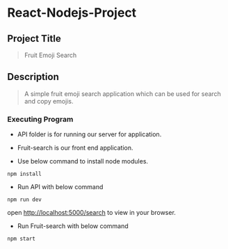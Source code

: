 # React-Nodejs-Project

## Project Title

> Fruit Emoji Search

## Description

> A simple fruit emoji search application which can be used for search and copy emojis.

### Executing Program

- API folder is for running our server for application.

- Fruit-search is our front end application.

- Use below command to install node modules.

```
npm install
```

- Run API with below command 

```
npm run dev
```
  open [http://localhost:5000/search](http://localhost:5000/search) to view  in your browser.
  
- Run Fruit-search with below command

```
npm start
```


